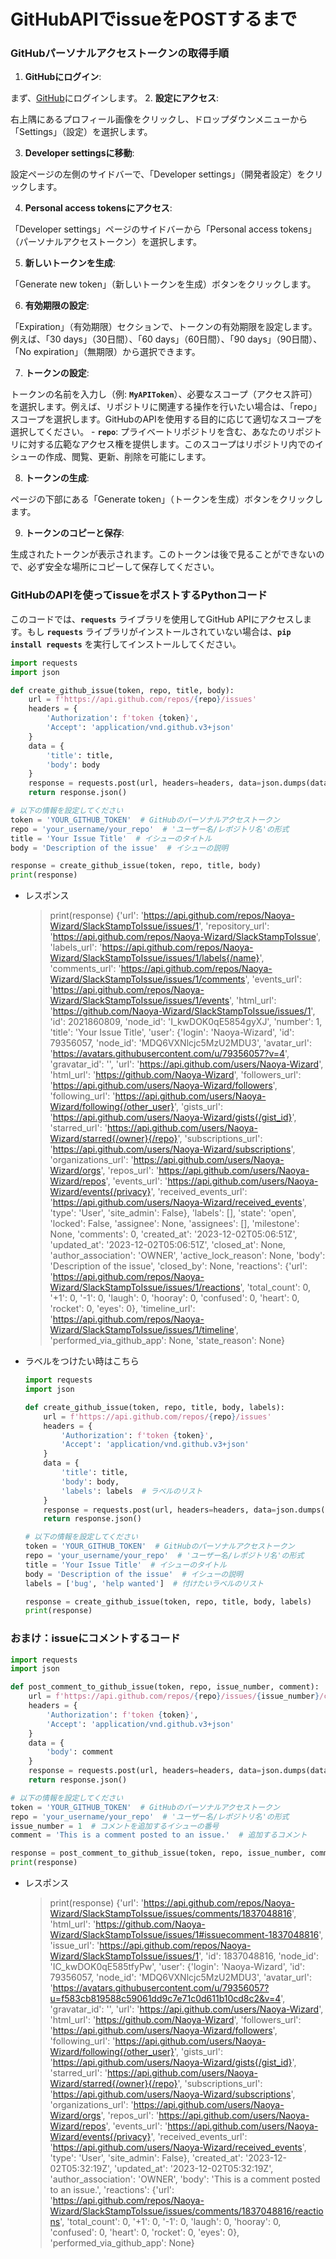 # GitHubAPIでissueをPOSTするまで

### **GitHubパーソナルアクセストークンの取得手順**

1. **GitHubにログイン**:

まず、[GitHub](https://github.com/)にログインします。
2. **設定にアクセス**:

右上隅にあるプロフィール画像をクリックし、ドロップダウンメニューから「Settings」（設定）を選択します。
        
3. **Developer settingsに移動**:

設定ページの左側のサイドバーで、「Developer settings」（開発者設定）をクリックします。
        
4. **Personal access tokensにアクセス**:

「Developer settings」ページのサイドバーから「Personal access tokens」（パーソナルアクセストークン）を選択します。
        
5. **新しいトークンを生成**:

「Generate new token」（新しいトークンを生成）ボタンをクリックします。
        
6. **有効期限の設定**:

「Expiration」（有効期限）セクションで、トークンの有効期限を設定します。例えば、「30 days」（30日間）、「60 days」（60日間）、「90 days」（90日間）、「No expiration」（無期限）から選択できます。

7. **トークンの設定**:

トークンの名前を入力し（例: **`MyAPIToken`**）、必要なスコープ（アクセス許可）を選択します。例えば、リポジトリに関連する操作を行いたい場合は、「repo」スコープを選択します。GitHubのAPIを使用する目的に応じて適切なスコープを選択してください。
    - **`repo`**: プライベートリポジトリを含む、あなたのリポジトリに対する広範なアクセス権を提供します。このスコープはリポジトリ内でのイシューの作成、閲覧、更新、削除を可能にします。
        
8. **トークンの生成**:

ページの下部にある「Generate token」（トークンを生成）ボタンをクリックします。

9. **トークンのコピーと保存**:

生成されたトークンが表示されます。このトークンは後で見ることができないので、必ず安全な場所にコピーして保存してください。
        

### GitHubのAPIを使ってissueをポストするPythonコード

このコードでは、**`requests`** ライブラリを使用してGitHub APIにアクセスします。もし **`requests`** ライブラリがインストールされていない場合は、**`pip install requests`** を実行してインストールしてください。

```python
import requests
import json

def create_github_issue(token, repo, title, body):
    url = f'https://api.github.com/repos/{repo}/issues'
    headers = {
        'Authorization': f'token {token}',
        'Accept': 'application/vnd.github.v3+json'
    }
    data = {
        'title': title,
        'body': body
    }
    response = requests.post(url, headers=headers, data=json.dumps(data))
    return response.json()

# 以下の情報を設定してください
token = 'YOUR_GITHUB_TOKEN'  # GitHubのパーソナルアクセストークン
repo = 'your_username/your_repo'  # 'ユーザー名/レポジトリ名'の形式
title = 'Your Issue Title'  # イシューのタイトル
body = 'Description of the issue'  # イシューの説明

response = create_github_issue(token, repo, title, body)
print(response)
```

- レスポンス
    
    > print(response)
    {'url': 'https://api.github.com/repos/Naoya-Wizard/SlackStampToIssue/issues/1', 'repository_url': 'https://api.github.com/repos/Naoya-Wizard/SlackStampToIssue', 'labels_url': 'https://api.github.com/repos/Naoya-Wizard/SlackStampToIssue/issues/1/labels{/name}', 'comments_url': 'https://api.github.com/repos/Naoya-Wizard/SlackStampToIssue/issues/1/comments', 'events_url': 'https://api.github.com/repos/Naoya-Wizard/SlackStampToIssue/issues/1/events', 'html_url': 'https://github.com/Naoya-Wizard/SlackStampToIssue/issues/1', 'id': 2021860809, 'node_id': 'I_kwDOK0qE5854gyXJ', 'number': 1, 'title': 'Your Issue Title', 'user': {'login': 'Naoya-Wizard', 'id': 79356057, 'node_id': 'MDQ6VXNlcjc5MzU2MDU3', 'avatar_url': 'https://avatars.githubusercontent.com/u/79356057?v=4', 'gravatar_id': '', 'url': 'https://api.github.com/users/Naoya-Wizard', 'html_url': 'https://github.com/Naoya-Wizard', 'followers_url': 'https://api.github.com/users/Naoya-Wizard/followers', 'following_url': 'https://api.github.com/users/Naoya-Wizard/following{/other_user}', 'gists_url': 'https://api.github.com/users/Naoya-Wizard/gists{/gist_id}', 'starred_url': 'https://api.github.com/users/Naoya-Wizard/starred{/owner}{/repo}', 'subscriptions_url': 'https://api.github.com/users/Naoya-Wizard/subscriptions', 'organizations_url': 'https://api.github.com/users/Naoya-Wizard/orgs', 'repos_url': 'https://api.github.com/users/Naoya-Wizard/repos', 'events_url': 'https://api.github.com/users/Naoya-Wizard/events{/privacy}', 'received_events_url': 'https://api.github.com/users/Naoya-Wizard/received_events', 'type': 'User', 'site_admin': False}, 'labels': [], 'state': 'open', 'locked': False, 'assignee': None, 'assignees': [], 'milestone': None, 'comments': 0, 'created_at': '2023-12-02T05:06:51Z', 'updated_at': '2023-12-02T05:06:51Z', 'closed_at': None, 'author_association': 'OWNER', 'active_lock_reason': None, 'body': 'Description of the issue', 'closed_by': None, 'reactions': {'url': 'https://api.github.com/repos/Naoya-Wizard/SlackStampToIssue/issues/1/reactions', 'total_count': 0, '+1': 0, '-1': 0, 'laugh': 0, 'hooray': 0, 'confused': 0, 'heart': 0, 'rocket': 0, 'eyes': 0}, 'timeline_url': 'https://api.github.com/repos/Naoya-Wizard/SlackStampToIssue/issues/1/timeline', 'performed_via_github_app': None, 'state_reason': None}
    > 
- ラベルをつけたい時はこちら
    
    ```python
    import requests
    import json
    
    def create_github_issue(token, repo, title, body, labels):
        url = f'https://api.github.com/repos/{repo}/issues'
        headers = {
            'Authorization': f'token {token}',
            'Accept': 'application/vnd.github.v3+json'
        }
        data = {
            'title': title,
            'body': body,
            'labels': labels  # ラベルのリスト
        }
        response = requests.post(url, headers=headers, data=json.dumps(data))
        return response.json()
    
    # 以下の情報を設定してください
    token = 'YOUR_GITHUB_TOKEN'  # GitHubのパーソナルアクセストークン
    repo = 'your_username/your_repo'  # 'ユーザー名/レポジトリ名'の形式
    title = 'Your Issue Title'  # イシューのタイトル
    body = 'Description of the issue'  # イシューの説明
    labels = ['bug', 'help wanted']  # 付けたいラベルのリスト
    
    response = create_github_issue(token, repo, title, body, labels)
    print(response)
    ```
    


### おまけ：issueにコメントするコード

```python
import requests
import json

def post_comment_to_github_issue(token, repo, issue_number, comment):
    url = f'https://api.github.com/repos/{repo}/issues/{issue_number}/comments'
    headers = {
        'Authorization': f'token {token}',
        'Accept': 'application/vnd.github.v3+json'
    }
    data = {
        'body': comment
    }
    response = requests.post(url, headers=headers, data=json.dumps(data))
    return response.json()

# 以下の情報を設定してください
token = 'YOUR_GITHUB_TOKEN'  # GitHubのパーソナルアクセストークン
repo = 'your_username/your_repo'  # 'ユーザー名/レポジトリ名'の形式
issue_number = 1  # コメントを追加するイシューの番号
comment = 'This is a comment posted to an issue.'  # 追加するコメント

response = post_comment_to_github_issue(token, repo, issue_number, comment)
print(response)
```

- レスポンス
    
    > print(response)
    {'url': 'https://api.github.com/repos/Naoya-Wizard/SlackStampToIssue/issues/comments/1837048816', 'html_url': 'https://github.com/Naoya-Wizard/SlackStampToIssue/issues/1#issuecomment-1837048816', 'issue_url': 'https://api.github.com/repos/Naoya-Wizard/SlackStampToIssue/issues/1', 'id': 1837048816, 'node_id': 'IC_kwDOK0qE585tfyPw', 'user': {'login': 'Naoya-Wizard', 'id': 79356057, 'node_id': 'MDQ6VXNlcjc5MzU2MDU3', 'avatar_url': 'https://avatars.githubusercontent.com/u/79356057?u=f583cb819588c59061dd9c7e71c0d611b10cd8c2&v=4', 'gravatar_id': '', 'url': 'https://api.github.com/users/Naoya-Wizard', 'html_url': 'https://github.com/Naoya-Wizard', 'followers_url': 'https://api.github.com/users/Naoya-Wizard/followers', 'following_url': 'https://api.github.com/users/Naoya-Wizard/following{/other_user}', 'gists_url': 'https://api.github.com/users/Naoya-Wizard/gists{/gist_id}', 'starred_url': 'https://api.github.com/users/Naoya-Wizard/starred{/owner}{/repo}', 'subscriptions_url': 'https://api.github.com/users/Naoya-Wizard/subscriptions', 'organizations_url': 'https://api.github.com/users/Naoya-Wizard/orgs', 'repos_url': 'https://api.github.com/users/Naoya-Wizard/repos', 'events_url': 'https://api.github.com/users/Naoya-Wizard/events{/privacy}', 'received_events_url': 'https://api.github.com/users/Naoya-Wizard/received_events', 'type': 'User', 'site_admin': False}, 'created_at': '2023-12-02T05:32:19Z', 'updated_at': '2023-12-02T05:32:19Z', 'author_association': 'OWNER', 'body': 'This is a comment posted to an issue.', 'reactions': {'url': 'https://api.github.com/repos/Naoya-Wizard/SlackStampToIssue/issues/comments/1837048816/reactions', 'total_count': 0, '+1': 0, '-1': 0, 'laugh': 0, 'hooray': 0, 'confused': 0, 'heart': 0, 'rocket': 0, 'eyes': 0}, 'performed_via_github_app': None}
    > 

